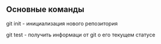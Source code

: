 ## Основные команды

git init - инициализация нового репозитория

git test - получить информаци от git о его текущем статусе
